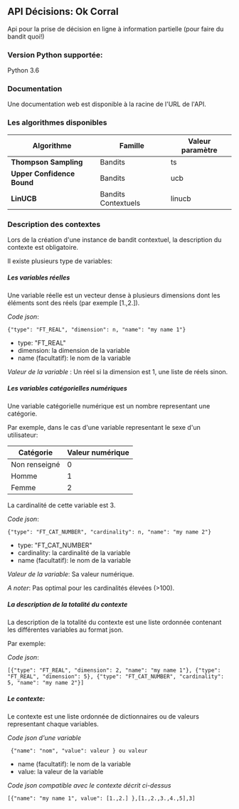 ## API Décisions: Ok Corral

Api pour la prise de décision en ligne à information partielle (pour faire du bandit quoi!)

### Version Python supportée:
Python 3.6

### Documentation
Une documentation web est disponible à la racine de l'URL de l'API.


### Les algorithmes disponibles


 Algorithme | Famille |  Valeur paramètre    
 --- | --- | --- |
**Thompson Sampling**| Bandits |        ts  
**Upper Confidence Bound**| Bandits| ucb
**LinUCB** | Bandits Contextuels |  linucb


### Description des contextes

Lors de la création d'une instance de bandit contextuel, la description du contexte est obligatoire.

Il existe plusieurs type de variables:

##### Les variables réelles

Une variable réelle est un vecteur dense à plusieurs dimensions dont les éléments sont des réels (par exemple [1.,2.]).

*Code json*:

    {"type": "FT_REAL", "dimension": n, "name": "my name 1"}
    


* type: "FT_REAL"
* dimension: la dimension de la variable
* name (facultatif): le nom de la variable


*Valeur de la variable* : Un réel si la dimension est 1, une liste de réels sinon.

##### Les variables catégorielles numériques

Une variable catégorielle numérique est un nombre representant une catégorie.

Par exemple, dans le cas d'une variable representant le sexe d'un utilisateur:

 Catégorie   |  Valeur numérique 
 ---  | --- 
Non renseigné| 0 
Homme| 1 
Femme| 2 
 
 La cardinalité de cette variable est 3.
 
 *Code json*:

    {"type": "FT_CAT_NUMBER", "cardinality": n, "name": "my name 2"}
    
* type: "FT_CAT_NUMBER"
* cardinality: la cardinalité de la variable
* name (facultatif): le nom de la variable

*Valeur de la variable*: Sa valeur numérique.

*A noter*: Pas optimal pour les cardinalités élevées (>100).

##### La description de la totalité du contexte
 
 La description de la totalité du contexte est une liste ordonnée contenant les différentes variables au format json.
 
 Par exemple:
 
 *Code json*:

    [{"type": "FT_REAL", "dimension": 2, "name": "my name 1"}, {"type": "FT_REAL", "dimension": 5}, {"type": "FT_CAT_NUMBER", "cardinality": 5, "name": "my name 2"}]
    

##### Le contexte:
 
 Le contexte est une liste ordonnée de dictionnaires ou de valeurs representant chaque variables.
 
 *Code json d'une variable*
 
     {"name": "nom", "value": valeur } ou valeur
     
 * name (facultatif): le nom de la variable
 * value: la valeur de la variable
 
 *Code json compatible avec le contexte décrit ci-dessus*

    [{"name": "my name 1", value": [1.,2.] },[1.,2.,3.,4.,5],3]
 
 


